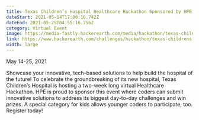 ```yaml
---
title: Texas Children’s Hospital Healthcare Hackathon Sponsored by HPE
dateStart: 2021-05-14T17:00:16.742Z
dateEnd: 2021-05-25T04:55:16.756Z
category: Virtual Event
image: https://media-fastly.hackerearth.com/media/hackathon/texas-childrens-hospital-healthcare-hackathon/images/ff53e152ae-texas_cover_image-01.png
link: https://www.hackerearth.com/challenges/hackathon/texas-childrens-hospital-healthcare-hackathon/
width: large
---
```

May 14-25, 2021

Showcase your innovative, tech-based solutions to help build the hospital of the future! To celebrate the groundbreaking of its new hospital, Texas Children’s Hospital is hosting a two-week long virtual Healthcare Hackathon. HPE is proud to sponsor this event where coders can submit innovative solutions to address its biggest day-to-day challenges and win prizes. A special category for kids allows younger coders to participate, too. Register today!